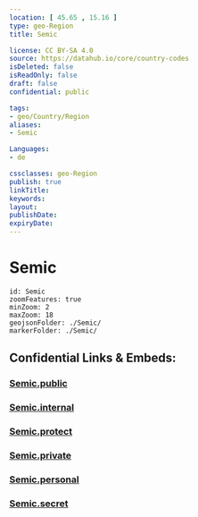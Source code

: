 ```yaml
---
location: [ 45.65 , 15.16 ] 
type: geo-Region
title: Semic

license: CC BY-SA 4.0
source: https://datahub.io/core/country-codes
isDeleted: false
isReadOnly: false
draft: false
confidential: public

tags:
- geo/Country/Region
aliases:
- Semic

Languages:
- de

cssclasses: geo-Region
publish: true
linkTitle: 
keywords: 
layout: 
publishDate: 
expiryDate: 
---
```


# Semic

```leaflet
id: Semic
zoomFeatures: true 
minZoom: 2 
maxZoom: 18
geojsonFolder: ./Semic/
markerFolder: ./Semic/
```


## Confidential Links & Embeds: 

### [Semic.public](/_public/\Earth\Continent\Europe\Europe~Central\Slovenia\Regions~Slovenia\Jugovzhodna_Slovenija\counties~Jugovzhodna_SlovenijaSemic.public.md) 

### [Semic.internal](/_internal/\Earth\Continent\Europe\Europe~Central\Slovenia\Regions~Slovenia\Jugovzhodna_Slovenija\counties~Jugovzhodna_SlovenijaSemic.internal.md) 

### [Semic.protect](/_protect/\Earth\Continent\Europe\Europe~Central\Slovenia\Regions~Slovenia\Jugovzhodna_Slovenija\counties~Jugovzhodna_SlovenijaSemic.protect.md) 

### [Semic.private](/_private/\Earth\Continent\Europe\Europe~Central\Slovenia\Regions~Slovenia\Jugovzhodna_Slovenija\counties~Jugovzhodna_SlovenijaSemic.private.md) 

### [Semic.personal](/_personal/\Earth\Continent\Europe\Europe~Central\Slovenia\Regions~Slovenia\Jugovzhodna_Slovenija\counties~Jugovzhodna_SlovenijaSemic.personal.md) 

### [Semic.secret](/_secret/\Earth\Continent\Europe\Europe~Central\Slovenia\Regions~Slovenia\Jugovzhodna_Slovenija\counties~Jugovzhodna_SlovenijaSemic.secret.md)

